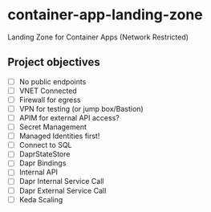 # container-app-landing-zone
Landing Zone for Container Apps (Network Restricted)

## Project objectives

- [ ] No public endpoints
- [ ] VNET Connected
- [ ] Firewall for egress
- [ ] VPN for testing (or jump box/Bastion)
- [ ] APIM for external API access?
- [ ] Secret Management 
- [ ] Managed Identities first!
- [ ] Connect to SQL
- [ ] DaprStateStore
- [ ] Dapr Bindings
- [ ] Internal API
- [ ] Dapr Internal Service Call
- [ ] Dapr External Service Call
- [ ] Keda Scaling
